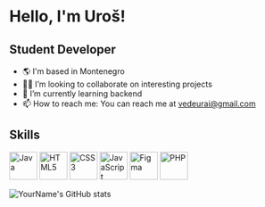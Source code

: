 # Hello, I'm Uroš!

## Student Developer

- 🌎 I'm based in Montenegro
- 👩‍💻 I’m looking to collaborate on interesting projects
- 🌱 I’m currently learning backend
- 📫 How to reach me: You can reach me at vedeurai@gmail.com

## Skills


<p float="left">
  <img src="https://cdn4.iconfinder.com/data/icons/logos-and-brands/512/181_Java_logo_logos-512.png" alt="Java" width="50" height="50"/>
  <img src="https://cdn1.iconfinder.com/data/icons/logotypes/32/badge-html-5-512.png" alt="HTML5" width="50" height="50"/>
  <img src="https://cdn1.iconfinder.com/data/icons/logotypes/32/badge-css-3-512.png" alt="CSS3" width="50" height="50"/>
  <img src="https://cdn4.iconfinder.com/data/icons/logos-and-brands/512/187_Js_logo_logos-512.png" alt="JavaScript" width="50" height="50"/>
  <img src="https://cdn4.iconfinder.com/data/icons/logos-brands-in-colors/3000/figma-logo-512.png" alt="Figma" width="50" height="50"/>
  <img src="https://cdn4.iconfinder.com/data/icons/logos-3/568/php-logo-512.png" alt="PHP" width="50" height="50"/>
</p>





![YourName's GitHub stats](https://github-readme-stats.vercel.app/api?username=Uros-Katanic&show_icons=true&theme=radical)
